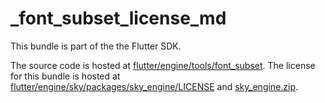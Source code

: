 # _font_subset_license_md

This bundle is part of the the Flutter SDK.

The source code is hosted at [flutter/engine/tools/font_subset](https://github.com/flutter/engine/tree/04817c99c9fd4956f27505204f7e344335810aed/tools/font_subset).
The license for this bundle is hosted at [flutter/engine/sky/packages/sky_engine/LICENSE](https://github.com/flutter/engine/tree/04817c99c9fd4956f27505204f7e344335810aed/sky/packages/sky_engine/LICENSE) 
and [sky_engine.zip](https://storage.googleapis.com/flutter_infra_release/flutter/04817c99c9fd4956f27505204f7e344335810aed/sky_engine.zip).
